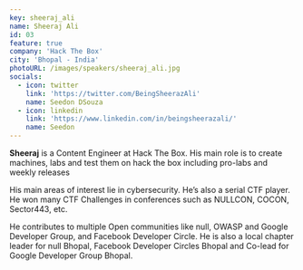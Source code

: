 ```yaml
---
key: sheeraj_ali
name: Sheeraj Ali
id: 03
feature: true
company: 'Hack The Box'
city: 'Bhopal - India'
photoURL: /images/speakers/sheeraj_ali.jpg
socials:
  - icon: twitter
    link: 'https://twitter.com/BeingSheerazAli'
    name: Seedon DSouza
  - icon: linkedin
    link: 'https://www.linkedin.com/in/beingsheerazali/'
    name: Seedon
---
```

**Sheeraj** is a Content Engineer at Hack The Box. His main role is to create machines, labs and test them on hack the box including pro-labs and weekly releases

His main areas of interest lie in cybersecurity. He’s also a serial CTF player. He won many CTF Challenges in conferences such as NULLCON, COCON, Sector443, etc.

He contributes to multiple Open communities like null, OWASP and Google Developer Group, and Facebook Developer Circle. He is also a local chapter leader for null Bhopal, Facebook Developer Circles Bhopal and Co-lead for Google Developer Group Bhopal.
